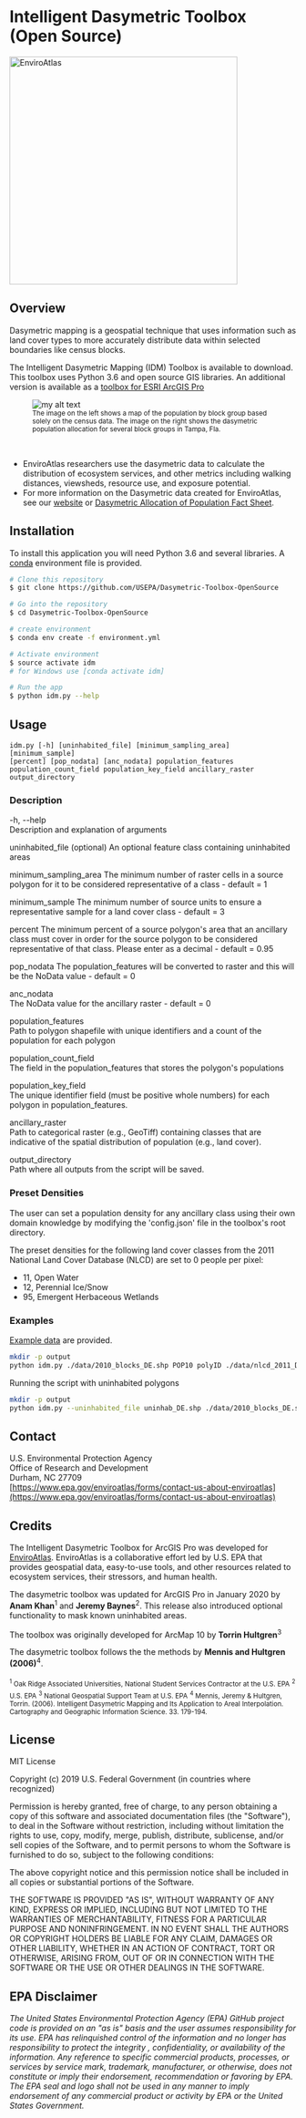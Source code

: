 
# Intelligent Dasymetric Toolbox (Open Source)

[<img src="https://enviroatlas.epa.gov/enviroatlas/interactivemap/images/logo.png"     title="EnviroAtlas" width=400 >](https://www.epa.gov/enviroatlas)

## Overview
Dasymetric mapping is a geospatial technique that uses information such as land cover types to more accurately distribute data within selected boundaries like census blocks.

The Intelligent Dasymetric Mapping (IDM) Toolbox is available to download. This toolbox uses Python 3.6 and open source GIS libraries. An additional version is available as a [toolbox for ESRI ArcGIS Pro](https://github.com/USEPA/Dasymetric-Toolbox-ArcGISPro)


<figure>
  <img src="https://www.epa.gov/sites/production/files/styles/large/public/2015-07/dasymetric_728x210.jpg" alt="my alt text"/>
  <figcaption><sup>The image on the left shows a map of the population by block group based solely on the census data. The image on the right shows the dasymetric population allocation for several block groups in Tampa, Fla.</sup></figcaption>
</figure>
<br>


-   EnviroAtlas researchers use the dasymetric data to calculate the distribution of ecosystem services, and other metrics including walking distances, viewsheds, resource use, and exposure potential.
-   For more information on the Dasymetric data created for EnviroAtlas, see our [website](https://www.epa.gov/enviroatlas/dasymetric-toolbox) or  [Dasymetric Allocation of Population Fact Sheet](https://enviroatlas.epa.gov/enviroatlas/DataFactSheets/pdf/Supplemental/DasymetricAllocationofPopulation.pdf).


## Installation
To install this application you will need Python 3.6 and several libraries. A [conda](https://docs.conda.io/projects/conda/en/latest/user-guide/install/download.html) environment file is provided.
```bash
# Clone this repository
$ git clone https://github.com/USEPA/Dasymetric-Toolbox-OpenSource

# Go into the repository
$ cd Dasymetric-Toolbox-OpenSource

# create environment
$ conda env create -f environment.yml

# Activate environment
$ source activate idm 
# for Windows use [conda activate idm]

# Run the app
$ python idm.py --help
```

## Usage
```
idm.py [-h] [uninhabited_file] [minimum_sampling_area] [minimum_sample] 
[percent] [pop_nodata] [anc_nodata] population_features 
population_count_field population_key_field ancillary_raster output_directory 
```
### Description
-h, --help  
Description and explanation of arguments

uninhabited_file (optional)
An optional feature class containing uninhabited areas

minimum_sampling_area
The minimum number of raster cells in a source polygon for it to be considered representative 
of a class - default = 1

minimum_sample
The minimum number of source units to ensure a representative sample for a land cover class - default = 3

percent
The minimum percent of a source polygon's area that an ancillary class must cover in order for 
the source polygon to be considered representative of that class. Please enter as a decimal - default = 0.95

pop_nodata
The population_features will be converted to raster and this will be the NoData value - default = 0

anc_nodata  
The NoData value for the ancillary raster - default = 0

population_features  
Path to polygon shapefile with unique identifiers and a count of the population for each polygon

population_count_field  
The field in the population_features that stores the polygon's populations

population_key_field  
The unique identifier field (must be positive whole numbers) for each polygon in population_features.  

ancillary_raster  
Path to categorical raster (e.g., GeoTiff) containing classes that are indicative of the spatial distribution of population (e.g., land cover). 

output_directory  
Path where all outputs from the script will be saved.

### Preset Densities
The user can set a population density for any ancillary class using their own domain knowledge by modifying the 'config.json' file in the toolbox's root directory. 

The preset densities for the following land cover classes from the 2011 National Land Cover Database (NLCD) are set to 0 people per pixel:

* 11, Open Water
* 12, Perennial Ice/Snow
* 95, Emergent Herbaceous Wetlands


### Examples
[Example data](data) are provided.
```bash
mkdir -p output
python idm.py ./data/2010_blocks_DE.shp POP10 polyID ./data/nlcd_2011_DE.tif ./output
```
Running the script with uninhabited polygons
```bash
mkdir -p output
python idm.py --uninhabited_file uninhab_DE.shp ./data/2010_blocks_DE.shp POP10 polyID ./data/nlcd_2011_DE.tif ./output
```
## Contact

U.S. Environmental Protection Agency  
Office of Research and Development  
Durham, NC 27709  
[https://www.epa.gov/enviroatlas/forms/contact-us-about-enviroatlas](https://www.epa.gov/enviroatlas/forms/contact-us-about-enviroatlas)



## Credits
The Intelligent Dasymetric Toolbox for ArcGIS Pro was developed for [EnviroAtlas](https://www.epa.gov/enviroatlas). EnviroAtlas is a collaborative effort led by U.S. EPA that provides geospatial data, easy-to-use tools, and other resources related to ecosystem services, their stressors, and human health. 

The dasymetric  toolbox was updated for ArcGIS Pro in January 2020 by **Anam Khan**<sup>1</sup> and **Jeremy Baynes**<sup>2</sup>. This release also introduced optional functionality to mask known uninhabited areas.

The toolbox was originally developed for ArcMap 10 by **Torrin Hultgren**<sup>3</sup> 

The dasymetric toolbox follows the the methods by **Mennis and Hultgren (2006)**<sup>4</sup>. 

<sub><sup>1</sup> Oak Ridge Associated Universities, National Student Services Contractor at the U.S. EPA</sub>
<sub><sup>2</sup> U.S. EPA</sub>
<sub><sup>3</sup> National Geospatial Support Team at U.S. EPA</sub>
<sub><sup>4</sup> Mennis, Jeremy & Hultgren, Torrin. (2006).  Intelligent Dasymetric Mapping and Its Application to Areal Interpolation. Cartography and Geographic Information Science. 33. 179-194.</sub>


## License
MIT License

Copyright (c) 2019 U.S. Federal Government (in countries where recognized)

Permission is hereby granted, free of charge, to any person obtaining a copy
of this software and associated documentation files (the "Software"), to deal
in the Software without restriction, including without limitation the rights
to use, copy, modify, merge, publish, distribute, sublicense, and/or sell
copies of the Software, and to permit persons to whom the Software is
furnished to do so, subject to the following conditions:

The above copyright notice and this permission notice shall be included in all
copies or substantial portions of the Software.

THE SOFTWARE IS PROVIDED "AS IS", WITHOUT WARRANTY OF ANY KIND, EXPRESS OR
IMPLIED, INCLUDING BUT NOT LIMITED TO THE WARRANTIES OF MERCHANTABILITY,
FITNESS FOR A PARTICULAR PURPOSE AND NONINFRINGEMENT. IN NO EVENT SHALL THE
AUTHORS OR COPYRIGHT HOLDERS BE LIABLE FOR ANY CLAIM, DAMAGES OR OTHER
LIABILITY, WHETHER IN AN ACTION OF CONTRACT, TORT OR OTHERWISE, ARISING FROM,
OUT OF OR IN CONNECTION WITH THE SOFTWARE OR THE USE OR OTHER DEALINGS IN THE
SOFTWARE.

## EPA Disclaimer
*The United States Environmental Protection Agency (EPA) GitHub project code is provided on an "as is" basis and the user assumes responsibility for its use.  EPA has relinquished control of the information and no longer has responsibility to protect the integrity , confidentiality, or availability of the information.  Any reference to specific commercial products, processes, or services by service mark, trademark, manufacturer, or otherwise, does not constitute or imply their endorsement, recommendation or favoring by EPA.  The EPA seal and logo shall not be used in any manner to imply endorsement of any commercial product or activity by EPA or the United States Government.*